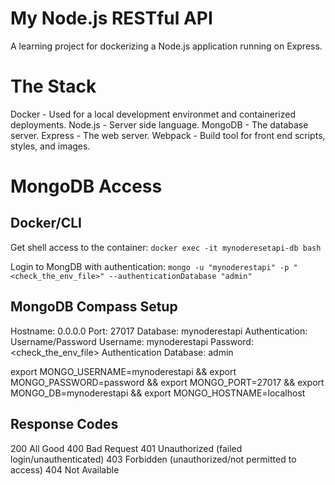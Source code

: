 # My Node.js RESTful API

A learning project for dockerizing a Node.js application running on Express.


# The Stack

Docker - Used for a local development environmet and containerized deployments.
Node.js - Server side language.
MongoDB - The database server.
Express - The web server.
Webpack - Build tool for front end scripts, styles, and images.


# MongoDB Access

## Docker/CLI
Get shell access to the container:
`docker exec -it mynoderesetapi-db bash`

Login to MongDB with authentication:
`mongo -u "mynoderestapi" -p "<check_the_env_file>" --authenticationDatabase "admin"`

## MongoDB Compass Setup

Hostname: 0.0.0.0
Port: 27017
Database: mynoderestapi
Authentication: Username/Password
Username: mynoderestapi
Password: <check_the_env_file>
Authentication Database: admin


export MONGO_USERNAME=mynoderestapi &&
export MONGO_PASSWORD=password &&
export MONGO_PORT=27017 &&
export MONGO_DB=mynoderestapi &&
export MONGO_HOSTNAME=localhost


## Response Codes
200 All Good
400 Bad Request
401 Unauthorized (failed login/unauthenticated)
403 Forbidden (unauthorized/not permitted to access)
404 Not Available